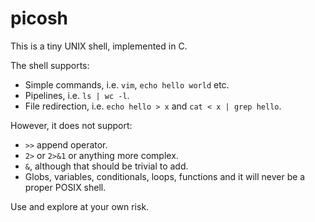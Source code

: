# picosh

This is a tiny UNIX shell, implemented in C.

The shell supports:
* Simple commands, i.e. `vim`, `echo hello world` etc.
* Pipelines, i.e. `ls | wc -l`.
* File redirection, i.e. `echo hello > x` and `cat < x | grep hello`.

However, it does not support:
* `>>` append operator.
* `2>` or `2>&1` or anything more complex.
* `&`, although that should be trivial to add.
* Globs, variables, conditionals, loops, functions and it will never be a proper POSIX shell.

Use and explore at your own risk.
